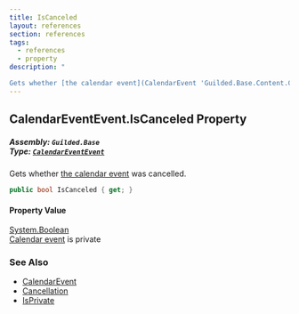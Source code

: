 ```yaml
---
title: IsCanceled
layout: references
section: references
tags:
  - references
  - property
description: "

Gets whether [the calendar event](CalendarEvent 'Guilded.Base.Content.CalendarEvent') was cancelled."
---
```


## CalendarEventEvent.IsCanceled Property
##### **Assembly:** `Guilded.Base`<br/>**Type:** [`CalendarEventEvent`](CalendarEventEvent 'Guilded.Base.Events.CalendarEventEvent')

Gets whether [the calendar event](CalendarEvent 'Guilded.Base.Content.CalendarEvent') was cancelled.

```csharp
public bool IsCanceled { get; }
```

#### Property Value
[System.Boolean](https://docs.microsoft.com/en-us/dotnet/api/System.Boolean 'System.Boolean')  
[Calendar event](CalendarEvent 'Guilded.Base.Content.CalendarEvent') is private

### See Also
- [CalendarEvent](CalendarEvent 'Guilded.Base.Content.CalendarEvent')
- [Cancellation](CalendarEvent.Cancellation 'Guilded.Base.Content.CalendarEvent.Cancellation')
- [IsPrivate](CalendarEvent.IsPrivate 'Guilded.Base.Content.CalendarEvent.IsPrivate')